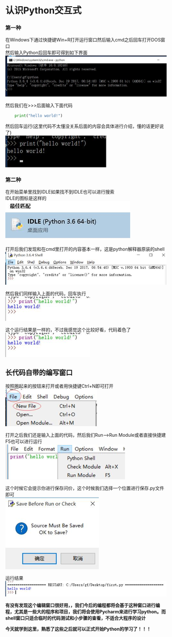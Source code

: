 # 认识Python交互式
### 第一种
在Windows下通过快捷键Win+R打开运行窗口然后输入cmd之后回车打开DOS窗口  
然后输入Python后回车即可得到如下界面  
![python03-01](amWiki/images/pythonimg/python03-01.jpg)  

然后我们在>>>后面输入下面代码  
```python
    print("hello world!")
```
然后回车运行(这里代码不太懂没关系后面的内容会具体进行介绍，懂的话更好说了)  
![python03-02](amWiki/images/pythonimg/python03-02.jpg)  

### 第二种
在开始菜单里找到IDLE如果找不到IDLE也可以进行搜索  
IDLE的图标是这样的  
![python03-03](amWiki/images/pythonimg/python03-03.jpg)  

打开后我们发现和在cmd里打开的内容基本一样，这是python解释器原装的shell  
![python03-04](amWiki/images/pythonimg/python03-04.jpg)  

然后我们同样输入上面的代码，回车执行  
![python03-05](amWiki/images/pythonimg/python03-05.jpg)  

这个运行结果是一样的，不过我感觉这个比较好看，代码着色了  
![python03-05](amWiki/images/pythonimg/python03-05.jpg)  

## 长代码自带的编写窗口
按照圈起来的按钮来打开或者用快捷键Ctrl+N即可打开  
![python03-06](amWiki/images/pythonimg/python03-06.jpg)  

打开之后我们还是输入上面的代码，然后我们Run——>Run Module或者直接快捷建F5也可以进行运行  
![python03-07](amWiki/images/pythonimg/python03-07.jpg)  

这个时候它会提示你进行保存问价，这个时候我们选择一个位置进行保存.py文件即可  
![python03-08](amWiki/images/pythonimg/python03-08.jpg)  

运行结果  
![python03-09](amWiki/images/pythonimg/python03-09.jpg)  

**有没有发现这个编辑窗口很好用，，我们今后的编程都将会基于这种窗口进行编程，尤其是一些大的程序和项目，我们将会使用Pycharm来进行学习python。而shell窗口只适合临时的代码测试和小步骤的查看，不适合大程序的设计**  

**今天就学到这里，熟悉了这些之后就可以正式开始Python的学习了！！！**
